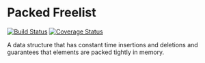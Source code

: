 # Packed Freelist
[![Build Status](https://travis-ci.org/TannerRogalsky/packed-freelist.svg?branch=master)](https://travis-ci.org/TannerRogalsky/packed-freelist)
[![Coverage Status](https://coveralls.io/repos/github/TannerRogalsky/packed-freelist/badge.svg?branch=master)](https://coveralls.io/github/TannerRogalsky/packed-freelist?branch=master)

A data structure that has constant time insertions and deletions and guarantees that elements are packed tightly in memory.